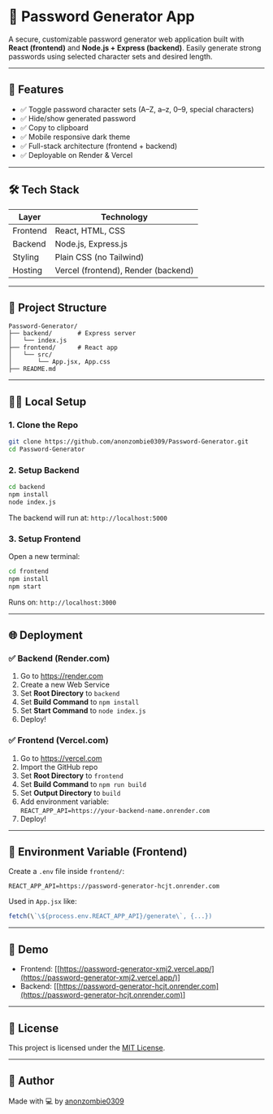 # 🔐 Password Generator App

A secure, customizable password generator web application built with **React (frontend)** and **Node.js + Express (backend)**. Easily generate strong passwords using selected character sets and desired length.

---

## 🚀 Features

- ✅ Toggle password character sets (A–Z, a–z, 0–9, special characters)
- ✅ Hide/show generated password
- ✅ Copy to clipboard
- ✅ Mobile responsive dark theme
- ✅ Full-stack architecture (frontend + backend)
- ✅ Deployable on Render & Vercel

---

## 🛠️ Tech Stack

| Layer     | Technology            |
|-----------|------------------------|
| Frontend  | React, HTML, CSS       |
| Backend   | Node.js, Express.js    |
| Styling   | Plain CSS (no Tailwind) |
| Hosting   | Vercel (frontend), Render (backend)

---

## 📂 Project Structure

```
Password-Generator/
├── backend/       # Express server
│   └── index.js
├── frontend/      # React app
│   └── src/
│       └── App.jsx, App.css
├── README.md
```

---

## 🧑‍💻 Local Setup

### 1. Clone the Repo

```bash
git clone https://github.com/anonzombie0309/Password-Generator.git
cd Password-Generator
```

### 2. Setup Backend

```bash
cd backend
npm install
node index.js
```

The backend will run at: `http://localhost:5000`

### 3. Setup Frontend

Open a new terminal:

```bash
cd frontend
npm install
npm start
```

Runs on: `http://localhost:3000`

---

## 🌐 Deployment

### ✅ Backend (Render.com)

1. Go to https://render.com
2. Create a new Web Service
3. Set **Root Directory** to `backend`
4. Set **Build Command** to `npm install`
5. Set **Start Command** to `node index.js`
6. Deploy!

### ✅ Frontend (Vercel.com)

1. Go to https://vercel.com
2. Import the GitHub repo
3. Set **Root Directory** to `frontend`
4. Set **Build Command** to `npm run build`
5. Set **Output Directory** to `build`
6. Add environment variable:  
   `REACT_APP_API=https://your-backend-name.onrender.com`
7. Deploy!

---

## 🔗 Environment Variable (Frontend)

Create a `.env` file inside `frontend/`:

```
REACT_APP_API=https://password-generator-hcjt.onrender.com
```

Used in `App.jsx` like:

```js
fetch(\`\${process.env.REACT_APP_API}/generate\`, {...})
```

---

## 📸 Demo


- Frontend: [[https://password-generator-xmj2.vercel.app/](https://password-generator-xmj2.vercel.app/)]
- Backend: [[https://password-generator-hcjt.onrender.com](https://password-generator-hcjt.onrender.com)]

---

## 📄 License

This project is licensed under the [MIT License](LICENSE).

---

## 🙌 Author

Made with 💻 by [anonzombie0309](https://github.com/anonzombie0309)

